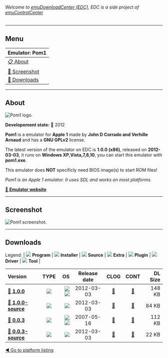 ###### Welcome to [emuDownloadCenter (EDC)](https://github.com/PhoenixInteractiveNL/emuDownloadCenter/wiki/), EDC is a side project of [emuControlCenter](https://github.com/PhoenixInteractiveNL/emuControlCenter/wiki/)
***
## Menu
| **Emulator: Pom1** |
|:---------|
| [:clipboard: About](#about) |
| [:sunrise: Screenshot](#screenshot) |
| [:floppy_disk: Downloads](#downloads) |
***
## About
![](https://github.com/PhoenixInteractiveNL/emuDownloadCenter/wiki/images_emulator/pom1_logo_200.jpg "Pom1 logo.")

**Developement state:** :red_circle: 2012

**Pom1** is a emulator for **Apple 1** made by **John D Corrado and Verhille Arnaud** and has a **GNU GPLv2** license.

The latest version of the emulator on EDC is **1.0.0 (x86)**, released on **2012-03-03**, it runs on **Windows XP,Vista,7,8,10**, you can start this emulator with **pom1.exe**.

This emulator does **NOT** specificly need BIOS image(s) to start ROM files!

_Pom1 is an Apple 1 emulator. It uses SDL and works on most platforms._

[:link: **Emulator website**](http://pom1.sourceforge.net/)
***
## Screenshot
![](https://raw.githubusercontent.com/PhoenixInteractiveNL/emuDownloadCenter/master/hooks/pom1/emulator_screen_01.jpg "Pom1 screenshot.")
***
## Downloads
Legend: | 
![](https://raw.githubusercontent.com/wiki/PhoenixInteractiveNL/emuDownloadCenter/images_misc/icon_program_24.png) **Program** | 
![](https://raw.githubusercontent.com/wiki/PhoenixInteractiveNL/emuDownloadCenter/images_misc/icon_installer_24.png) **Installer** | 
![](https://raw.githubusercontent.com/wiki/PhoenixInteractiveNL/emuDownloadCenter/images_misc/icon_source_code_24.png) **Source** | 
![](https://raw.githubusercontent.com/wiki/PhoenixInteractiveNL/emuDownloadCenter/images_misc/icon_extra_24.png) **Extra** | 
![](https://raw.githubusercontent.com/wiki/PhoenixInteractiveNL/emuDownloadCenter/images_misc/icon_plugin_24.png) **Plugin** | 
![](https://raw.githubusercontent.com/wiki/PhoenixInteractiveNL/emuDownloadCenter/images_misc/icon_driver_24.png) **Driver** | 
![](https://raw.githubusercontent.com/wiki/PhoenixInteractiveNL/emuDownloadCenter/images_misc/icon_tool_24.png) **Tool** | 
 
| Version | TYPE | OS | Release date | CLOG | CONT | DL Size |
|:--------|:----:|---:|:------------:|:----:|:----:|--------:|
| [:floppy_disk: **1.0.0**](https://github.com/PhoenixInteractiveNL/edc-repo0002/raw/master/pom1/1.0.0.7z) | ![](https://raw.githubusercontent.com/wiki/PhoenixInteractiveNL/emuDownloadCenter/images_misc/icon_program_24.png) | ![](https://raw.githubusercontent.com/wiki/PhoenixInteractiveNL/emuDownloadCenter/images_misc/logo_windows_24.png)![](https://raw.githubusercontent.com/wiki/PhoenixInteractiveNL/emuDownloadCenter/images_misc/icon_32-bit_24.png) | 2012-03-03 | [:page_facing_up:](https://github.com/PhoenixInteractiveNL/edc-repo0002/blob/master/pom1/1.0.0_changelog.txt) | [:mag_right:](https://github.com/PhoenixInteractiveNL/edc-repo0002/blob/master/pom1/1.0.0_contents.txt) | 148 KB |
| [:floppy_disk: **1.0.0-source**](https://github.com/PhoenixInteractiveNL/edc-repo0002/raw/master/pom1/1.0.0-source.7z) | ![](https://raw.githubusercontent.com/wiki/PhoenixInteractiveNL/emuDownloadCenter/images_misc/icon_source_code_24.png) | ![](https://raw.githubusercontent.com/wiki/PhoenixInteractiveNL/emuDownloadCenter/images_misc/icon_32-bit_24.png) | 2012-03-03 | [:page_facing_up:](https://github.com/PhoenixInteractiveNL/edc-repo0002/blob/master/pom1/1.0.0-source_changelog.txt) | [:mag_right:](https://github.com/PhoenixInteractiveNL/edc-repo0002/blob/master/pom1/1.0.0-source_contents.txt) | 84 KB |
| [:floppy_disk: **0.0.3**](https://github.com/PhoenixInteractiveNL/edc-repo0002/raw/master/pom1/0.0.3.7z) | ![](https://raw.githubusercontent.com/wiki/PhoenixInteractiveNL/emuDownloadCenter/images_misc/icon_program_24.png) | ![](https://raw.githubusercontent.com/wiki/PhoenixInteractiveNL/emuDownloadCenter/images_misc/logo_windows_24.png)![](https://raw.githubusercontent.com/wiki/PhoenixInteractiveNL/emuDownloadCenter/images_misc/icon_32-bit_24.png) | 2007-05-16 | [:page_facing_up:](https://github.com/PhoenixInteractiveNL/edc-repo0002/blob/master/pom1/0.0.3_changelog.txt) | [:mag_right:](https://github.com/PhoenixInteractiveNL/edc-repo0002/blob/master/pom1/0.0.3_contents.txt) | 112 KB |
| [:floppy_disk: **0.0.3-source**](https://github.com/PhoenixInteractiveNL/edc-repo0002/raw/master/pom1/0.0.3-source.7z) | ![](https://raw.githubusercontent.com/wiki/PhoenixInteractiveNL/emuDownloadCenter/images_misc/icon_source_code_24.png) | ![](https://raw.githubusercontent.com/wiki/PhoenixInteractiveNL/emuDownloadCenter/images_misc/icon_32-bit_24.png) | 2012-03-03 | [:page_facing_up:](https://github.com/PhoenixInteractiveNL/edc-repo0002/blob/master/pom1/0.0.3-source_changelog.txt) | [:mag_right:](https://github.com/PhoenixInteractiveNL/edc-repo0002/blob/master/pom1/0.0.3-source_contents.txt) | 22 KB |

[:arrow_backward: Go to platform listing](https://github.com/PhoenixInteractiveNL/emuDownloadCenter/wiki/EDC-Platform-List)
